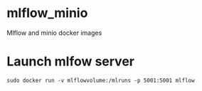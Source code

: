 # mlflow_minio
Mlflow and minio docker images


# Launch mlfow server
```
sudo docker run -v mlflowvolume:/mlruns -p 5001:5001 mlflow
```
